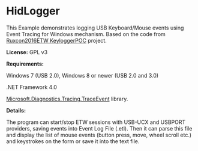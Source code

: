 # HidLogger
This Example demonstrates logging USB Keyboard/Mouse events using Event Tracing for Windows mechanism. Based on the code from [Ruxcon2016ETW KeyloggerPOC](https://github.com/CyberPoint/Ruxcon2016ETW) project.

**License:** GPL v3

**Requirements:**

Windows 7 (USB 2.0), Windows 8 or newer (USB 2.0 and 3.0)

.NET Framework 4.0

[Microsoft.Diagnostics.Tracing.TraceEvent](https://www.nuget.org/packages/Microsoft.Diagnostics.Tracing.TraceEvent/) library.

**Details:**

The program can start/stop ETW sessions with USB-UCX and USBPORT providers, saving events into Event Log File (.etl). Then it can parse this file and display the list of mouse events (button press, move, wheel scroll etc.) and keystrokes on the form or save it into the text file.
